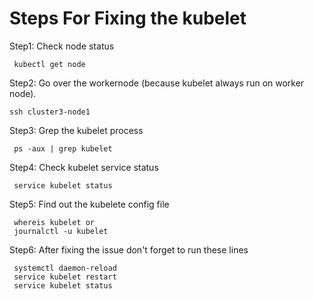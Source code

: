 # Steps For Fixing the kubelet

Step1: Check node status
    
     kubectl get node

Step2: Go over the workernode (because kubelet always run on worker node).
    
    ssh cluster3-node1

Step3: Grep the kubelet process
   
     ps -aux | grep kubelet

Step4: Check kubelet service status
   
     service kubelet status

Step5: Find out the kubelete config file

     whereis kubelet or
     journalctl -u kubelet

Step6: After fixing the issue don't forget to run these lines

     systemctl daemon-reload
     service kubelet restart
     service kubelet status 
